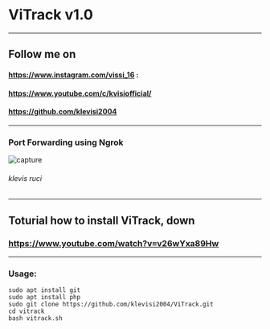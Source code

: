 # ViTrack v1.0
______________________________________________
## Follow me on 
#### https://www.instagram.com/vissi_16 : 
#### https://www.youtube.com/c/kvisiofficial/
#### https://github.com/klevisi2004
_________________________________________________
### Port Forwarding using Ngrok
![capture](https://user-images.githubusercontent.com/62477193/97804272-a109e200-1c46-11eb-8ab1-5734b5f2c666.png)
###### klevis ruci
_____________________________________________
## Toturial how to install ViTrack, down 
### https://www.youtube.com/watch?v=v26wYxa89Hw
_________________________________________________________
### Usage:
```
sudo apt install git
sudo apt install php
sudo git clone https://github.com/klevisi2004/ViTrack.git
cd vitrack
bash vitrack.sh
```
